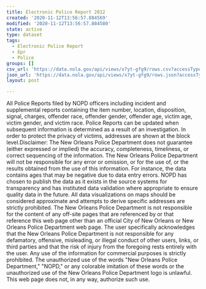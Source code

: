 ```yaml
---
title: Electronic Police Report 2012
created: '2020-11-12T13:56:57.884569'
modified: '2020-11-12T13:56:57.884580'
state: active
type: dataset
tags:
  - Electronic Police Report
  - Epr
  - Police
groups: []
csv_url: 'https://data.nola.gov/api/views/x7yt-gfg9/rows.csv?accessType=DOWNLOAD'
json_url: 'https://data.nola.gov/api/views/x7yt-gfg9/rows.json?accessType=DOWNLOAD'
layout: post

---
```

All Police Reports filed by NOPD officers including incident and supplemental reports containing the item number, location, disposition, signal, charges, offender race, offender gender, offender age, victim age, victim gender, and victim race. Police Reports can be updated when subsequent information is determined as a result of an investigation. In order to protect the privacy of victims, addresses are shown at the block level.Disclaimer: The New Orleans Police Department does not guarantee (either expressed or implied) the accuracy, completeness, timeliness, or correct sequencing of the information. The New Orleans Police Department will not be responsible for any error or omission, or for the use of, or the results obtained from the use of this information. For instance, the data contains ages that may be negative due to data entry errors. NOPD has chosen to publish the data as it exists in the source systems for transparency and has instituted data validation where appropriate to ensure quality data in the future. All data visualizations on maps should be considered approximate and attempts to derive specific addresses are strictly prohibited. The New Orleans Police Department is not responsible for the content of any off-site pages that are referenced by or that reference this web page other than an official City of New Orleans or New Orleans Police Department web page. The user specifically acknowledges that the New Orleans Police Department is not responsible for any defamatory, offensive, misleading, or illegal conduct of other users, links, or third parties and that the risk of injury from the foregoing rests entirely with the user. Any use of the information for commercial purposes is strictly prohibited. The unauthorized use of the words "New Orleans Police Department," "NOPD," or any colorable imitation of these words or the unauthorized use of the New Orleans Police Department logo is unlawful. This web page does not, in any way, authorize such use.
